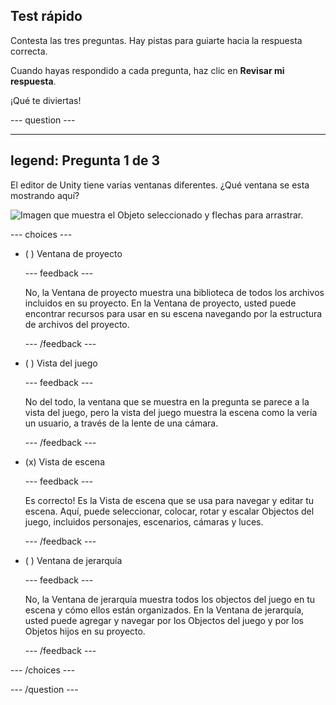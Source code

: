 ## Test rápido

Contesta las tres preguntas. Hay pistas para guiarte hacia la respuesta correcta.

Cuando hayas respondido a cada pregunta, haz clic en **Revisar mi respuesta**.

¡Qué te diviertas!

--- question ---

---
legend: Pregunta 1 de 3
---

El editor de Unity tiene varias ventanas diferentes. ¿Qué ventana se esta mostrando aquí?

![Imagen que muestra el Objeto seleccionado y flechas para arrastrar.](images/object-move-view.png)


--- choices ---

- ( ) Ventana de proyecto

  --- feedback ---

  No, la Ventana de proyecto muestra una biblioteca de todos los archivos incluidos en su proyecto. En la Ventana de proyecto, usted puede encontrar recursos para usar en su escena navegando por la estructura de archivos del proyecto.

  --- /feedback ---

- ( ) Vista del juego

  --- feedback ---

  No del todo, la ventana que se muestra en la pregunta se parece a la vista del juego, pero la vista del juego muestra la escena como la vería un usuario, a través de la lente de una cámara.

  --- /feedback ---

- (x) Vista de escena

  --- feedback ---

  Es correcto! Es la Vista de escena que se usa para navegar y editar tu escena. Aquí, puede seleccionar, colocar, rotar y escalar Objectos del juego, incluidos personajes, escenarios, cámaras y luces.

  --- /feedback ---

- ( ) Ventana de jerarquía

  --- feedback ---

  No, la Ventana de jerarquía muestra todos los objectos del juego en tu escena y cómo ellos están organizados. En la Ventana de jerarquía, usted puede agregar y navegar por los Objectos del juego y por los Objetos hijos en su proyecto.

  --- /feedback ---

--- /choices ---

--- /question ---
